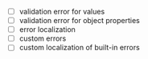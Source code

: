 - [ ] validation error for values
- [ ] validation error for object properties
- [ ] error localization
- [ ] custom errors
- [ ] custom localization of built-in errors
